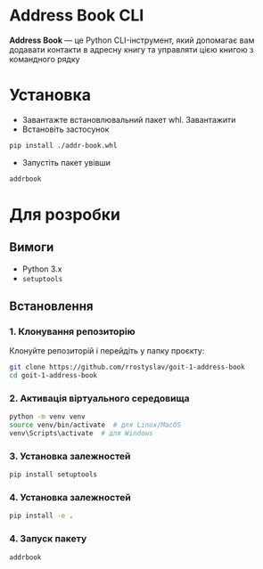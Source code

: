 # Address Book CLI

**Address Book** — це Python CLI-інструмент, який допомагає вам додавати контакти в адресну книгу та управляти цією книгою з командного рядку

# Установка

- Завантажте встановлювальний пакет whl. Завантажити
- Встановіть застосунок

```bash 
pip install ./addr-book.whl
```

- Запустіть пакет увівши
```bash
addrbook
```

# Для розробки
## Вимоги

- Python 3.x
- `setuptools`

## Встановлення

### 1. Клонування репозиторію

Клонуйте репозиторій і перейдіть у папку проєкту:

```bash
git clone https://github.com/rrostyslav/goit-1-address-book
cd goit-1-address-book
```

### 2. Активація віртуального середовища
```bash
python -m venv venv
source venv/bin/activate  # для Linux/MacOS
venv\Scripts\activate  # для Windows
```

### 3. Установка залежностей
```bash
pip install setuptools
```

### 4. Установка залежностей
```bash
pip install -e .
```

### 4. Запуск пакету
```bash
addrbook
```
